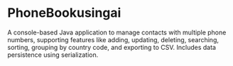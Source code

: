 # PhoneBookusingai
A console-based Java application to manage contacts with multiple phone numbers, supporting features like adding, updating, deleting, searching, sorting, grouping by country code, and exporting to CSV. Includes data persistence using serialization.
